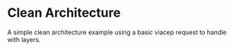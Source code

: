 # Clean Architecture
A simple clean architecture example using a basic viacep request to handle with layers.
